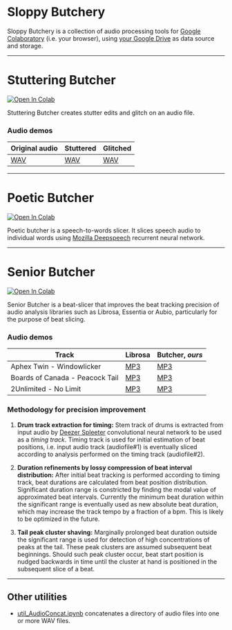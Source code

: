 # Sloppy Butchery

Sloppy Butchery is a collection of audio processing tools for [Google Colaboratory](https://colab.research.google.com/) (i.e. your browser), using [your Google Drive](https://drive.google.com/drive/my-drive) as data source and storage.

---

# Stuttering Butcher
[![Open In Colab](https://colab.research.google.com/assets/colab-badge.svg)](https://colab.research.google.com/github/olaviinha/SloppyButchery/blob/main/StutteringButcher.ipynb)

Stuttering Butcher creates stutter edits and glitch on an audio file.

### Audio demos

Original audio | Stuttered | Glitched
------------ | ------------ | ------------- |
[WAV](https://storage.googleapis.com/olaviinha/github/stuttering-butcher/theroom1-dry.wav) | [WAV](https://storage.googleapis.com/olaviinha/github/stuttering-butcher/theroom1-stuttered.wav) | [WAV](https://storage.googleapis.com/olaviinha/github/stuttering-butcher/theroom1-glitch.wav) |

---

# Poetic Butcher
[![Open In Colab](https://colab.research.google.com/assets/colab-badge.svg)](https://colab.research.google.com/github/olaviinha/SloppyButchery/blob/main/PoeticButcher.ipynb)

Poetic butcher is a speech-to-words slicer. It slices speech audio to individual words using [Mozilla Deepspeech](https://github.com/mozilla/DeepSpeech) 
recurrent neural network.

---

# Senior Butcher
[![Open In Colab](https://colab.research.google.com/assets/colab-badge.svg)](https://colab.research.google.com/github/olaviinha/SloppyButchery/blob/main/SeniorButcher.ipynb)

Senior Butcher is a beat-slicer that improves the beat tracking precision of audio analysis libraries such as Librosa, Essentia or Aubio, particularly for the purpose of beat slicing.

### Audio demos

Track | Librosa | Butcher, _ours_
------------ | ------------ | ------------- |
Aphex Twin - Windowlicker | [MP3](https://storage.googleapis.com/olaviinha/hpbs/demo_librosa_windowlicker.mp3) | [MP3](https://storage.googleapis.com/olaviinha/hpbs/demo_pbs_windowlicker.mp3)  |
Boards of Canada - Peacock Tail | [MP3](https://storage.googleapis.com/olaviinha/hpbs/demo_librosa_boc-peacocktail.mp3) | [MP3](https://storage.googleapis.com/olaviinha/hpbs/demo_pbs_boc-peacocktail.mp3)  |
2Unlimited - No Limit | [MP3](https://storage.googleapis.com/olaviinha/hpbs/demo_librosa_2unlimited-nolimit.mp3) | [MP3](https://storage.googleapis.com/olaviinha/hpbs/demo_pbs_2unlimited-nolimit.mp3)

### Methodology for precision improvement

1. **Drum track extraction for timing:** Stem track of drums is extracted from input audio by [Deezer Spleeter](https://github.com/deezer/spleeter) convolutional neural network to be used as a _timing track_. Timing track is used for initial estimation of beat positions, i.e. input audio track (audiofile#1) is eventually sliced according to analysis performed on the timing track (audiofile#2).

2. **Duration refinements by lossy compression of beat interval distribution:** After initial beat tracking is performed according to timing track, beat durations are calculated from beat position distribution. Significant duration range is constricted by finding the modal value of approximated beat intervals. Currently the minimum beat duration within the significant range is eventually used as new absolute beat duration, which may increase the track tempo by a fraction of a bpm. This is likely to be optimized in the future.

3. **Tail peak cluster shaving:** Marginally prolonged beat duration outside the significant range is used for detection of high concentrations of peaks at the tail. These peak clusters are assumed subsequent beat beginnings. Should such peak cluster occur, beat start position is nudged backwards in time until the cluster at hand is positioned in the subsequent slice of a beat. 

---

## Other utilities

- [util_AudioConcat.ipynb](https://colab.research.google.com/github/olaviinha/SloppyButchery/blob/main/util_AudioConcat.ipynb) concatenates a directory of audio files into one or more WAV files.
